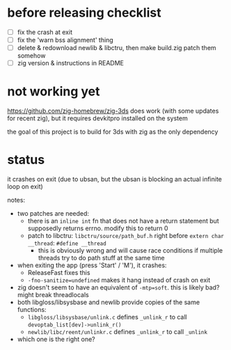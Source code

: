 # before releasing checklist

- [ ] fix the crash at exit
- [ ] fix the 'warn bss alignment' thing
- [ ] delete & redownload newlib & libctru, then make build.zig patch them somehow
- [ ] zig version & instructions in README

# not working yet

https://github.com/zig-homebrew/zig-3ds does work (with some updates for recent zig), but it requires devkitpro installed on the system

the goal of this project is to build for 3ds with zig as the only dependency

# status

it crashes on exit (due to ubsan, but the ubsan is blocking an actual infinite loop on exit)

notes:

- two patches are needed:
  - there is an `inline int` fn that does not have a return statement but supposedly returns errno. modify this to return 0
  - patch to libctru: `libctru/source/path_buf.h` right before `extern char __thread`: `#define __thread`
    - this is obviously wrong and will cause race conditions if multiple threads try to do path stuff at the same time
- when exiting the app (press 'Start' / 'M'), it crashes:
  - ReleaseFast fixes this
  - `-fno-sanitize=undefined` makes it hang instead of crash on exit
- zig doesn't seem to have an equivalent of `-mtp=soft`. this is likely bad? might break threadlocals
- both libgloss/libsysbase and newlib provide copies of the same functions:
  - `libgloss/libsysbase/unlink.c` defines `_unlink_r` to call `devoptab_list[dev]->unlink_r()`
  - `newlib/libc/reent/unlinkr.c` defines `_unlink_r` to call `_unlink`
- which one is the right one?